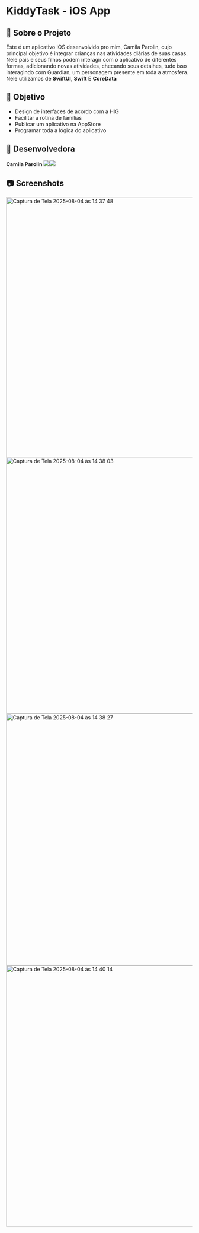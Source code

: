 # KiddyTask - iOS App

## 🔎 Sobre o Projeto
Este é um aplicativo iOS desenvolvido pro mim, Camila Parolin, cujo principal objetivo é integrar crianças nas atividades diárias de suas casas. Nele pais e seus filhos podem interagir com o aplicativo de diferentes formas, adicionando novas atividades, checando seus detalhes, tudo isso interagindo com Guardian, um personagem presente em toda a atmosfera. Nele utilizamos de **SwiftUI**, **Swift** E **CoreData**

## 🎯 Objetivo 
- Design de interfaces de acordo com a HIG
- Facilitar a rotina de famílias
- Publicar um aplicativo na AppStore
- Programar toda a lógica do aplicativo

## 👤 Desenvolvedora

<b> Camila Parolin </b> <a href="https://www.linkedin.com/in/camila-parolin-70a437333"><img src="https://img.shields.io/badge/LinkedIn-0077B5?style=for-the-badge&logo=linkedin&logoColor=white"/></a><a href="https://github.com/cparolin"><img src="https://img.shields.io/badge/GitHub-100000?style=for-the-badge&logo=github&logoColor=white"/></a> 

## 📷 Screenshots 
<img width="580" height="701" alt="Captura de Tela 2025-08-04 às 14 37 48" src="https://github.com/user-attachments/assets/e295c994-9128-4335-a7d2-095637c1a7f4" />
<img width="569" height="692" alt="Captura de Tela 2025-08-04 às 14 38 03" src="https://github.com/user-attachments/assets/4ed81538-0894-4a4f-927c-1d8f1243398e" />
<img width="583" height="679" alt="Captura de Tela 2025-08-04 às 14 38 27" src="https://github.com/user-attachments/assets/6d3760e4-2b9d-4fca-9750-4225711eb14c" />
<img width="688" height="706" alt="Captura de Tela 2025-08-04 às 14 40 14" src="https://github.com/user-attachments/assets/db3c3b0c-5085-4998-ad4b-ac8c87add57c" />
